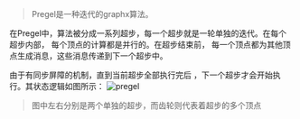 > Pregel是一种迭代的graphx算法。

在Pregel中，算法被分成一系列超步，每一个超步就是一轮单独的迭代。在每个超步内部， 每个顶点的计算都是并行的。在超步结束前， 每一个顶点都为其他顶点生成消息，这些消息传递到下一个超步中。

由于有同步屏障的机制，直到当前超步全部执行完后 ，下一个超步才会开始执行。其状态逻辑如图所示：
![pregel](Pasted%20image%2020230412115553.png)
> 图中左右分别是两个单独的超步，而齿轮则代表着超步的多个顶点